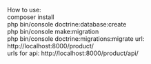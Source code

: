 How to use: <br>
composer install <br>
php bin/console doctrine:database:create <br>
php bin/console make:migration <br>
php bin/console doctrine:migrations:migrate
url: http://localhost:8000/product/ <br>
urls for api: http://localhost:8000/product/api/